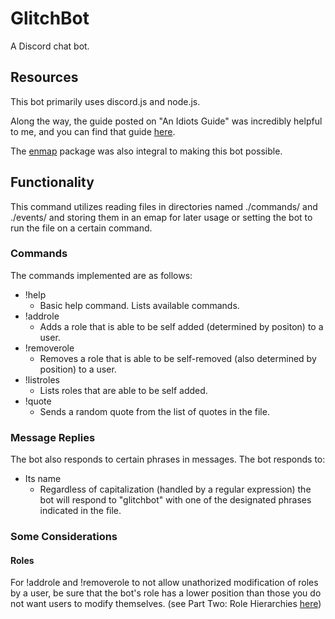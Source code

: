 # GlitchBot
A Discord chat bot.

## Resources

This bot primarily uses discord.js and node.js.

Along the way, the guide posted on "An Idiots Guide" was incredibly helpful to me, and you can find that guide [here](https://anidiots.guide/first-bot/your-first-bot).

The [enmap](https://www.npmjs.com/package/enmap) package was also integral to making this bot possible.

## Functionality
This command utilizes reading files in directories named ./commands/ and ./events/ and storing them in an emap for later usage or setting the bot to run the file on a certain command.

### Commands
The commands implemented are as follows: 
- !help
  - Basic help command. Lists available commands.
- !addrole
  - Adds a role that is able to be self added (determined by positon) to a user.
- !removerole
  - Removes a role that is able to be self-removed (also determined by position) to a user.
- !listroles
  - Lists roles that are able to be self added.
- !quote
  - Sends a random quote from the list of quotes in the file.

### Message Replies
The bot also responds to certain phrases in messages. The bot responds to:
- Its name
  - Regardless of capitalization (handled by a regular expression) the bot will respond to "glitchbot" with one of the designated phrases indicated in the file.

### Some Considerations
#### Roles
For !addrole and !removerole to not allow unathorized modification of roles by a user, be sure that the bot's role has a lower position than those you do not want users to modify themselves. (see Part Two: Role Hierarchies [here](https://support.discordapp.com/hc/en-us/articles/214836687-Role-Management-101))